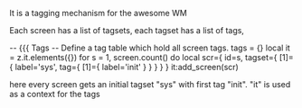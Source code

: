 It is a tagging mechanism for the awesome WM

Each screen has a list of tagsets, each tagset has a list of tags,


-- {{{ Tags
-- Define a tag table which hold all screen tags.
tags = {}
local it = z.it.elements({})
for s = 1, screen.count() do
    local scr={
        id=s,
        tagset={
            [1]={
                 label='sys',
                 tag={
                    [1]={
                        label='init'
                    }
                }
            }
        }
    }
    it:add_screen(scr)

here every screen gets an initial tagset "sys" with first tag "init".
"it" is used as a context for the tags

